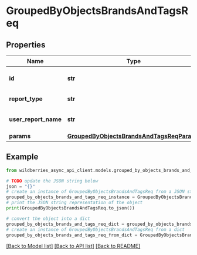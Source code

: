 # GroupedByObjectsBrandsAndTagsReq


## Properties

Name | Type | Description | Notes
------------ | ------------- | ------------- | -------------
**id** | **str** | Идентификатор отчёта в UUID-формате. Генерируется продавцом самостоятельно | 
**report_type** | **str** | Тип отчёта — &#x60;GROUPED_HISTORY_REPORT&#x60; | 
**user_report_name** | **str** | Название отчёта (если не указано, сформируется автоматически) | [optional] 
**params** | [**GroupedByObjectsBrandsAndTagsReqParams**](GroupedByObjectsBrandsAndTagsReqParams.md) |  | [optional] 

## Example

```python
from wildberries_async_api_client.models.grouped_by_objects_brands_and_tags_req import GroupedByObjectsBrandsAndTagsReq

# TODO update the JSON string below
json = "{}"
# create an instance of GroupedByObjectsBrandsAndTagsReq from a JSON string
grouped_by_objects_brands_and_tags_req_instance = GroupedByObjectsBrandsAndTagsReq.from_json(json)
# print the JSON string representation of the object
print(GroupedByObjectsBrandsAndTagsReq.to_json())

# convert the object into a dict
grouped_by_objects_brands_and_tags_req_dict = grouped_by_objects_brands_and_tags_req_instance.to_dict()
# create an instance of GroupedByObjectsBrandsAndTagsReq from a dict
grouped_by_objects_brands_and_tags_req_from_dict = GroupedByObjectsBrandsAndTagsReq.from_dict(grouped_by_objects_brands_and_tags_req_dict)
```
[[Back to Model list]](../README.md#documentation-for-models) [[Back to API list]](../README.md#documentation-for-api-endpoints) [[Back to README]](../README.md)


